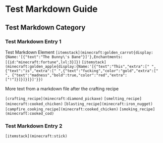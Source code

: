 # Test Markdown Guide

## Test Markdown Category

### Test Markdown Entry 1
Test Markdown Element
`[itemstack](minecraft:golden_carrot{display:{Name:'[{"text":"The Bunny\'s Bane"}]'},Enchantments:[{id:"minecraft:fortune",lvl:3}]})`
`[itemstack](minecraft:golden_apple{display:{Name:'[{"text":"This","extra":[" ",{"text":"is","extra":[" ",{"text":"fucking","color":"gold","extra":[" ", {"text":"madness","bold":true,"color":"red","extra":["!"]}]}]}]}]'}})`

More text from a markdown file after the crafting recipe

`[crafting_recipe](minecraft:diamond_pickaxe)`
`[smelting_recipe](minecraft:cooked_chicken)`
`[blasting_recipe](minecraft:iron_nugget)`
`[campfire_cooking_recipe](minecraft:cooked_chicken)`
`[smoking_recipe](minecraft:cooked_cod)`

### Test Markdown Entry 2
`[itemstack](minecraft:stick)`